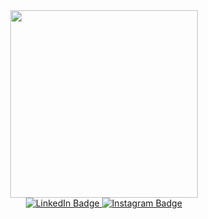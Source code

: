 <div id="header" align="center">
    <img src="https://media.giphy.com/media/l0K4n42JVSqqUvAQg/giphy.gif" width="300"/>
  </div>
  <div id="badges" align="center">
  <a href="https://www.linkedin.com/in/%D0%B8%D1%80%D0%B8%D0%BD%D0%B0-%D1%8F%D1%80%D0%BC%D0%BE%D0%BB%D1%8E%D0%BA-1a508411a">
  <img src="https://img.shields.io/badge/LinkedIn-blue?style=for-the-badge&logo=linkedin&logoColor=white" alt="LinkedIn Badge"/>
  </a>
  <a href="https://instagram.com/yarmoliuk.irina?igshid=YmMyMTA2M2Y=">
  <img src="https://img.shields.io/badge/Instagram-pink?style=for-the-badge&logo=instagram&logoColor=white" alt="Instagram Badge"/>
  </a>
</div>
